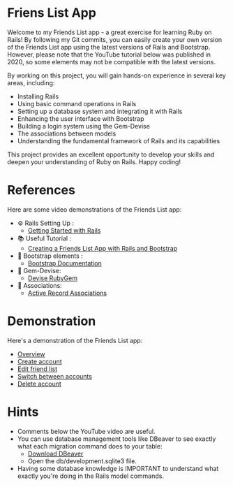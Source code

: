 # Friens List App

Welcome to my Friends List app - a great exercise for learning Ruby on Rails! By following my Git commits, you can easily create your own version of the Friends List app using the latest versions of Rails and Bootstrap. However, please note that the YouTube tutorial below was published in 2020, so some elements may not be compatible with the latest versions.

By working on this project, you will gain hands-on experience in several key areas, including:

* Installing Rails
* Using basic command operations in Rails
* Setting up a database system and integrating it with Rails
* Enhancing the user interface with Bootstrap
* Building a login system using the Gem-Devise
* The associations between models
* Understanding the fundamental framework of Rails and its capabilities

This project provides an excellent opportunity to develop your skills and deepen your understanding of Ruby on Rails. Happy coding!
# References

Here are some video demonstrations of the Friends List app:

* ⚙️ Rails Setting Up :
  * [Getting Started with Rails](https://guides.rubyonrails.org/getting_started.html)
* 📚 Useful Tutorial :
  * [Creating a Friends List App with Rails and Bootstrap](https://youtu.be/fmyvWz5TUWg)
* 🎨 Bootstrap elements :
  * [Bootstrap Documentation](https://getbootstrap.com)
* 💎 Gem-Devise:
  * [Devise RubyGem](https://rubygems.org/gems/devise)
* 🔗 Associations:
  * [Active Record Associations](https://guides.rubyonrails.org/association_basics.html#the-has-many-through-association)

# Demonstration

Here's a demonstration of the Friends List app:
* [Overview](https://drive.google.com/file/d/1NS8G51meG1dVflRY5iTvM7z-LAN5_OqQ/view?usp=share_link)
* [Create account](https://drive.google.com/file/d/1BOzNG--I7JE9lnpdQhl8e4jg9SNF0q_j/view?usp=share_link)
* [Edit friend list](https://drive.google.com/file/d/19-IV1ZnG2TIh-dQ1_NXBkZWq88ObOHFO/view?usp=share_link)
* [Switch between accounts](https://drive.google.com/file/d/1XnwOc5YtArc0reMc72UbaPlGZD_NB1kX/view?usp=share_link)
* [Delete account](https://drive.google.com/file/d/1ijUcOIQPu-N7Q6tLDT1QjinBh4_d90g7/view?usp=share_link)

# Hints
* Comments below the YouTube video are useful.
* You can use database management tools like DBeaver to see exactly what each migration command does to your table:
  * [Download DBeaver](https://dbeaver.io/download)
  * Open the db/development.sqlite3 file.
* Having some database knowledge is IMPORTANT to understand what exactly you're doing in the Rails model commands.